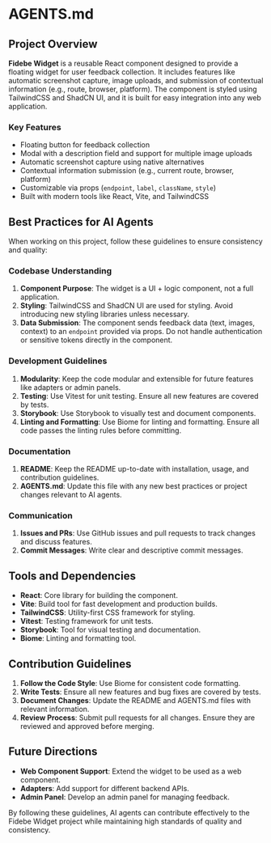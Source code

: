 # AGENTS.md

## Project Overview

**Fidebe Widget** is a reusable React component designed to provide a floating widget for user feedback collection. It includes features like automatic screenshot capture, image uploads, and submission of contextual information (e.g., route, browser, platform). The component is styled using TailwindCSS and ShadCN UI, and it is built for easy integration into any web application.

### Key Features

- Floating button for feedback collection
- Modal with a description field and support for multiple image uploads
- Automatic screenshot capture using native alternatives
- Contextual information submission (e.g., current route, browser, platform)
- Customizable via props (`endpoint`, `label`, `className`, `style`)
- Built with modern tools like React, Vite, and TailwindCSS

## Best Practices for AI Agents

When working on this project, follow these guidelines to ensure consistency and quality:

### Codebase Understanding

1. **Component Purpose**: The widget is a UI + logic component, not a full application.
2. **Styling**: TailwindCSS and ShadCN UI are used for styling. Avoid introducing new styling libraries unless necessary.
3. **Data Submission**: The component sends feedback data (text, images, context) to an `endpoint` provided via props. Do not handle authentication or sensitive tokens directly in the component.

### Development Guidelines

1. **Modularity**: Keep the code modular and extensible for future features like adapters or admin panels.
2. **Testing**: Use Vitest for unit testing. Ensure all new features are covered by tests.
3. **Storybook**: Use Storybook to visually test and document components.
4. **Linting and Formatting**: Use Biome for linting and formatting. Ensure all code passes the linting rules before committing.

### Documentation

1. **README**: Keep the README up-to-date with installation, usage, and contribution guidelines.
2. **AGENTS.md**: Update this file with any new best practices or project changes relevant to AI agents.

### Communication

1. **Issues and PRs**: Use GitHub issues and pull requests to track changes and discuss features.
2. **Commit Messages**: Write clear and descriptive commit messages.

## Tools and Dependencies

- **React**: Core library for building the component.
- **Vite**: Build tool for fast development and production builds.
- **TailwindCSS**: Utility-first CSS framework for styling.
- **Vitest**: Testing framework for unit tests.
- **Storybook**: Tool for visual testing and documentation.
- **Biome**: Linting and formatting tool.

## Contribution Guidelines

1. **Follow the Code Style**: Use Biome for consistent code formatting.
2. **Write Tests**: Ensure all new features and bug fixes are covered by tests.
3. **Document Changes**: Update the README and AGENTS.md files with relevant information.
4. **Review Process**: Submit pull requests for all changes. Ensure they are reviewed and approved before merging.

## Future Directions

- **Web Component Support**: Extend the widget to be used as a web component.
- **Adapters**: Add support for different backend APIs.
- **Admin Panel**: Develop an admin panel for managing feedback.

By following these guidelines, AI agents can contribute effectively to the Fidebe Widget project while maintaining high standards of quality and consistency.
